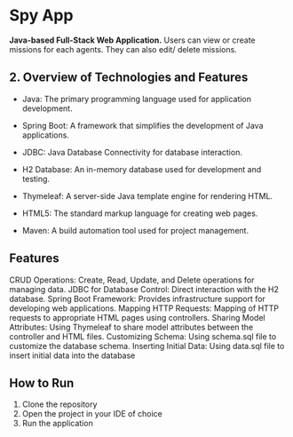 # Spy App

**Java-based Full-Stack Web Application.** Users can view or create missions for each agents. They can also edit/ delete missions.

## 2. Overview of Technologies and Features

- Java: The primary programming language used for application development.
  
- Spring Boot: A framework that simplifies the development of Java applications.

- JDBC: Java Database Connectivity for database interaction.

- H2 Database: An in-memory database used for development and testing.

- Thymeleaf: A server-side Java template engine for rendering HTML.

- HTML5: The standard markup language for creating web pages.

- Maven: A build automation tool used for project management.


## Features

CRUD Operations: Create, Read, Update, and Delete operations for managing data.
JDBC for Database Control: Direct interaction with the H2 database.
Spring Boot Framework: Provides infrastructure support for developing web applications.
Mapping HTTP Requests: Mapping of HTTP requests to appropriate HTML pages using controllers.
Sharing Model Attributes: Using Thymeleaf to share model attributes between the controller and HTML files.
Customizing Schema: Using schema.sql file to customize the database schema.
Inserting Initial Data: Using data.sql file to insert initial data into the database

## How to Run

1. Clone the repository
2. Open the project in your IDE of choice
3. Run the application

